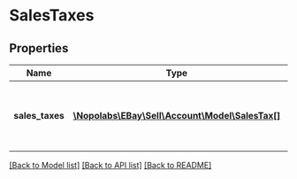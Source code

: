 # SalesTaxes

## Properties
Name | Type | Description | Notes
------------ | ------------- | ------------- | -------------
**sales_taxes** | [**\Nopolabs\EBay\Sell\Account\Model\SalesTax[]**](SalesTax.md) | A list of sales tax tables that have been set up by a seller. | [optional] 

[[Back to Model list]](../README.md#documentation-for-models) [[Back to API list]](../README.md#documentation-for-api-endpoints) [[Back to README]](../README.md)


